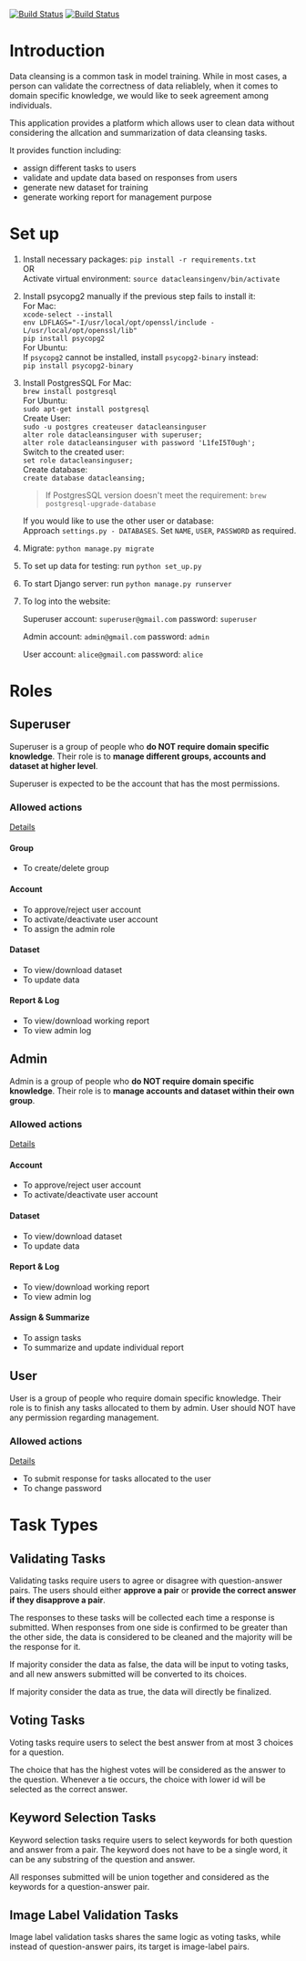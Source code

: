 [![Build Status](https://travis-ci.com/YShu7/Data-Cleansing.svg?branch=master)](https://travis-ci.com/YShu7/Data-Cleansing)
[![Build Status](https://codecov.io/gh/YShu7/Data-Cleansing/branch/master/graph/badge.svg)](https://codecov.io/gh/YShu7/Data-Cleansing)

# Introduction

Data cleansing is a common task in model training. While in most cases, a person can validate the correctness of data reliablely, when it comes to domain specific knowledge, we would like to seek agreement among individuals.

This application provides a platform which allows user to clean data without considering the allcation and summarization of data cleansing tasks.

It provides function including:

- assign different tasks to users
- validate and update data based on responses from users
- generate new dataset for training
- generate working report for management purpose

# Set up

1. Install necessary packages: `pip install -r requirements.txt`  
   OR  
   Activate virtual environment: `source datacleansingenv/bin/activate`  

2. Install psycopg2 manually if the previous step fails to install it:  
   For Mac:  
   `xcode-select --install`  
   `env LDFLAGS="-I/usr/local/opt/openssl/include -L/usr/local/opt/openssl/lib"`  
   `pip install psycopg2`  
   For Ubuntu:  
   If `psycopg2` cannot be installed, install `psycopg2-binary` instead:  
   `pip install psycopg2-binary`

3. Install PostgresSQL
   For Mac:  
   `brew install postgresql`  
   For Ubuntu:  
   `sudo apt-get install postgresql`  
   Create User:  
   `sudo -u postgres createuser datacleansinguser`  
   `alter role datacleansinguser with superuser;`  
   `alter role datacleansinguser with password 'L1feI5T0ugh';`  
   Switch to the created user:  
   `set role datacleansinguser;`  
   Create database:  
   `create database datacleansing;`  

   > If PostgresSQL version doesn't meet the requirement:
   > `brew postgresql-upgrade-database`

   If you would like to use the other user or database:  
   Approach `settings.py - DATABASES`. Set `NAME`, `USER`, `PASSWORD` as required. 

4. Migrate: `python manage.py migrate`  

5. To set up data for testing: run `python set_up.py`

6. To start Django server: run `python manage.py runserver`

7. To log into the website:

   Superuser account: `superuser@gmail.com` password: `superuser`

   Admin account: `admin@gmail.com` password: `admin`
   
   User account: `alice@gmail.com` password: `alice`

# Roles

## Superuser

Superuser is a group of people who **do NOT require domain specific knowledge**. Their role is to **manage different groups, accounts and dataset at higher level**. 

Superuser is expected to be the account that has the most permissions.

### Allowed actions

[Details](pages/templates/help/superuser.md)

#### Group

- To create/delete group

#### Account

- To approve/reject user account
- To activate/deactivate user account
- To assign the admin role

#### Dataset

- To view/download dataset
- To update data

#### Report & Log

- To view/download working report
- To view admin log

## Admin

Admin is a group of people who **do NOT require domain specific knowledge**. Their role is to **manage accounts and dataset within their own group**.

### Allowed actions

[Details](pages/templates/help/admin.md)

#### Account

- To approve/reject user account
- To activate/deactivate user account

#### Dataset

- To view/download dataset
- To update data

#### Report & Log

- To view/download working report
- To view admin log

#### Assign & Summarize

- To assign tasks
- To summarize and update individual report

## User

User is a group of people who require domain specific knowledge. Their role is to finish any tasks allocated to them by admin. User should NOT have any permission regarding management.

### Allowed actions

[Details](pages/templates/help/user.md)

- To submit response for tasks allocated to the user
- To change password

# Task Types

## Validating Tasks

Validating tasks require users to agree or disagree with question-answer pairs. The users should either **approve a pair** or **provide the correct answer if they disapprove a pair**.

The responses to these tasks will be collected each time a response is submitted. When responses from one side is confirmed to be greater than the other side, the data is considered to be cleaned and the majority will be the response for it. 

If majority consider the data as false, the data will be input to voting tasks, and all new answers submitted will be converted to its choices.

If majority consider the data as true, the data will directly be finalized.

## Voting Tasks

Voting tasks require users to select the best answer from at most 3 choices for a question.

The choice that has the highest votes will be considered as the answer to the question. Whenever a tie occurs, the choice with lower id will be selected as the correct answer.

## Keyword Selection Tasks

Keyword selection tasks require users to select keywords for both question and answer from a pair. The keyword does not have to be a single word, it can be any substring of the question and answer.

All responses submitted will be union together and considered as the keywords for a question-answer pair.

## Image Label Validation Tasks

Image label validation tasks shares the same logic as voting tasks, while instead of question-answer pairs, its target is image-label pairs.

